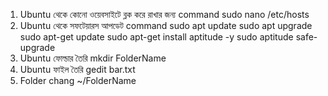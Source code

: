 1. Ubuntu থেকে কোনো ওয়েবসাইটে ব্লক করে রাখার জন্য command
   sudo nano /etc/hosts
2. Ubuntu থেকে সফটেয়ারস আপডেট command
   sudo apt update
   sudo apt upgrade
   sudo apt-get update
   sudo apt-get install aptitude -y
   sudo aptitude safe-upgrade
3. Ubuntu ফোল্ডার তৈরি
   mkdir FolderName
4. Ubuntu ফাইল তৈরি
   gedit bar.txt
5. Folder chang
   ~/FolderName
